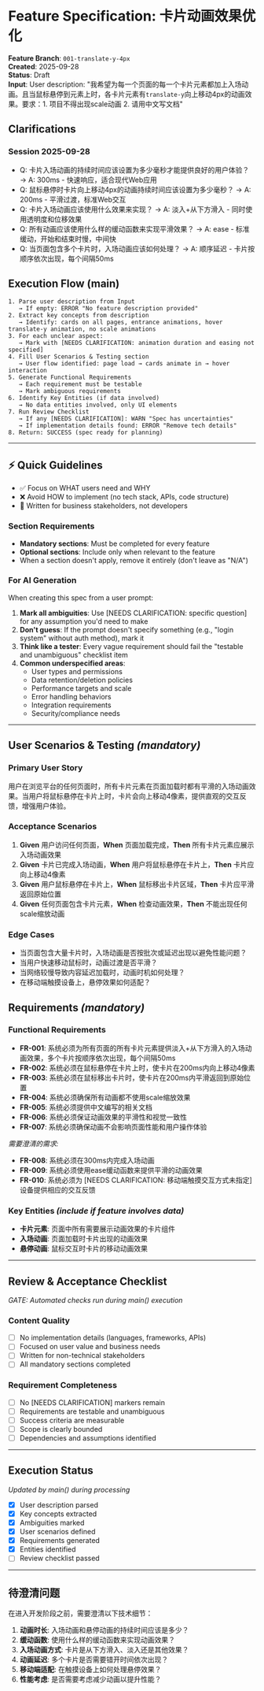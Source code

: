 # Feature Specification: 卡片动画效果优化

**Feature Branch**: `001-translate-y-4px`  
**Created**: 2025-09-28  
**Status**: Draft  
**Input**: User description: "我希望为每一个页面的每一个卡片元素都加上入场动画。且当鼠标悬停到元素上时，各卡片元素有`translate-y`向上移动4px的动画效果。要求：1. 项目不得出现scale动画 2. 请用中文写文档"

## Clarifications

### Session 2025-09-28
- Q: 卡片入场动画的持续时间应该设置为多少毫秒才能提供良好的用户体验？ → A: 300ms - 快速响应，适合现代Web应用
- Q: 鼠标悬停时卡片向上移动4px的动画持续时间应该设置为多少毫秒？ → A: 200ms - 平滑过渡，标准Web交互
- Q: 卡片入场动画应该使用什么效果来实现？ → A: 淡入+从下方滑入 - 同时使用透明度和位移效果
- Q: 所有动画应该使用什么样的缓动函数来实现平滑效果？ → A: ease - 标准缓动，开始和结束时慢，中间快
- Q: 当页面包含多个卡片时，入场动画应该如何处理？ → A: 顺序延迟 - 卡片按顺序依次出现，每个间隔50ms

## Execution Flow (main)
```
1. Parse user description from Input
   → If empty: ERROR "No feature description provided"
2. Extract key concepts from description
   → Identify: cards on all pages, entrance animations, hover translate-y animation, no scale animations
3. For each unclear aspect:
   → Mark with [NEEDS CLARIFICATION: animation duration and easing not specified]
4. Fill User Scenarios & Testing section
   → User flow identified: page load → cards animate in → hover interaction
5. Generate Functional Requirements
   → Each requirement must be testable
   → Mark ambiguous requirements
6. Identify Key Entities (if data involved)
   → No data entities involved, only UI elements
7. Run Review Checklist
   → If any [NEEDS CLARIFICATION]: WARN "Spec has uncertainties"
   → If implementation details found: ERROR "Remove tech details"
8. Return: SUCCESS (spec ready for planning)
```

---

## ⚡ Quick Guidelines
- ✅ Focus on WHAT users need and WHY
- ❌ Avoid HOW to implement (no tech stack, APIs, code structure)
- 👥 Written for business stakeholders, not developers

### Section Requirements
- **Mandatory sections**: Must be completed for every feature
- **Optional sections**: Include only when relevant to the feature
- When a section doesn't apply, remove it entirely (don't leave as "N/A")

### For AI Generation
When creating this spec from a user prompt:
1. **Mark all ambiguities**: Use [NEEDS CLARIFICATION: specific question] for any assumption you'd need to make
2. **Don't guess**: If the prompt doesn't specify something (e.g., "login system" without auth method), mark it
3. **Think like a tester**: Every vague requirement should fail the "testable and unambiguous" checklist item
4. **Common underspecified areas**:
   - User types and permissions
   - Data retention/deletion policies  
   - Performance targets and scale
   - Error handling behaviors
   - Integration requirements
   - Security/compliance needs

---

## User Scenarios & Testing *(mandatory)*

### Primary User Story
用户在浏览平台的任何页面时，所有卡片元素在页面加载时都有平滑的入场动画效果。当用户将鼠标悬停在卡片上时，卡片会向上移动4像素，提供直观的交互反馈，增强用户体验。

### Acceptance Scenarios
1. **Given** 用户访问任何页面，**When** 页面加载完成，**Then** 所有卡片元素应展示入场动画效果
2. **Given** 卡片已完成入场动画，**When** 用户将鼠标悬停在卡片上，**Then** 卡片应向上移动4像素
3. **Given** 用户鼠标悬停在卡片上，**When** 鼠标移出卡片区域，**Then** 卡片应平滑返回原始位置
4. **Given** 任何页面包含卡片元素，**When** 检查动画效果，**Then** 不能出现任何scale缩放动画

### Edge Cases
- 当页面包含大量卡片时，入场动画是否按批次或延迟出现以避免性能问题？
- 当用户快速移动鼠标时，动画过渡是否平滑？
- 当网络较慢导致内容延迟加载时，动画时机如何处理？
- 在移动端触摸设备上，悬停效果如何适配？

## Requirements *(mandatory)*

### Functional Requirements
- **FR-001**: 系统必须为所有页面的所有卡片元素提供淡入+从下方滑入的入场动画效果，多个卡片按顺序依次出现，每个间隔50ms
- **FR-002**: 系统必须在鼠标悬停在卡片上时，使卡片在200ms内向上移动4像素
- **FR-003**: 系统必须在鼠标移出卡片时，使卡片在200ms内平滑返回到原始位置
- **FR-004**: 系统必须确保所有动画都不使用scale缩放效果
- **FR-005**: 系统必须提供中文编写的相关文档
- **FR-006**: 系统必须保证动画效果的平滑性和视觉一致性
- **FR-007**: 系统必须确保动画不会影响页面性能和用户操作体验

*需要澄清的需求:*
- **FR-008**: 系统必须在300ms内完成入场动画
- **FR-009**: 系统必须使用ease缓动函数来提供平滑的动画效果
- **FR-010**: 系统必须为 [NEEDS CLARIFICATION: 移动端触摸交互方式未指定] 设备提供相应的交互反馈

### Key Entities *(include if feature involves data)*
- **卡片元素**: 页面中所有需要展示动画效果的卡片组件
- **入场动画**: 页面加载时卡片出现的动画效果
- **悬停动画**: 鼠标交互时卡片的移动动画效果

---

## Review & Acceptance Checklist
*GATE: Automated checks run during main() execution*

### Content Quality
- [ ] No implementation details (languages, frameworks, APIs)
- [ ] Focused on user value and business needs
- [ ] Written for non-technical stakeholders
- [ ] All mandatory sections completed

### Requirement Completeness
- [ ] No [NEEDS CLARIFICATION] markers remain
- [ ] Requirements are testable and unambiguous  
- [ ] Success criteria are measurable
- [ ] Scope is clearly bounded
- [ ] Dependencies and assumptions identified

---

## Execution Status
*Updated by main() during processing*

- [x] User description parsed
- [x] Key concepts extracted
- [x] Ambiguities marked
- [x] User scenarios defined
- [x] Requirements generated
- [x] Entities identified
- [ ] Review checklist passed

---

## 待澄清问题

在进入开发阶段之前，需要澄清以下技术细节：

1. **动画时长**: 入场动画和悬停动画的持续时间应该是多少？
2. **缓动函数**: 使用什么样的缓动函数来实现动画效果？
3. **入场动画方式**: 卡片是从下方滑入、淡入还是其他效果？
4. **动画延迟**: 多个卡片是否需要错开时间依次出现？
5. **移动端适配**: 在触摸设备上如何处理悬停效果？
6. **性能考虑**: 是否需要考虑减少动画以提升性能？
